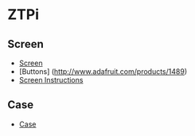 # ZTPi

## Screen
- [Screen](https://www.adafruit.com/product/1601)
- [Buttons] (http://www.adafruit.com/products/1489)
- [Screen Instructions](https://learn.adafruit.com/adafruit-pitft-28-inch-resistive-touchscreen-display-raspberry-pi/easy-install)

## Case
- [Case](http://www.adafruit.com/products/1892)

